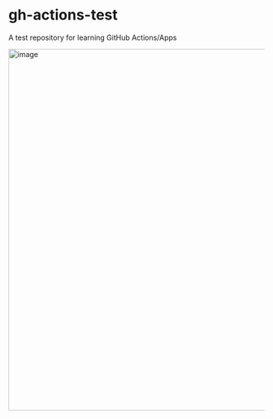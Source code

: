 # gh-actions-test
A test repository for learning GitHub Actions/Apps

<img width="946" height="711" alt="image" src="https://github.com/user-attachments/assets/7b4782a2-8aa7-45eb-b358-4766cc9cebb8" />
